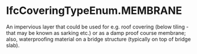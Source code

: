 IfcCoveringTypeEnum.MEMBRANE
============================
An impervious layer that could be used for e.g. roof covering (below tiling -
that may be known as sarking etc.) or as a damp proof course membrane; also,
waterproofing material on a bridge structure (typically on top of bridge
slab).



